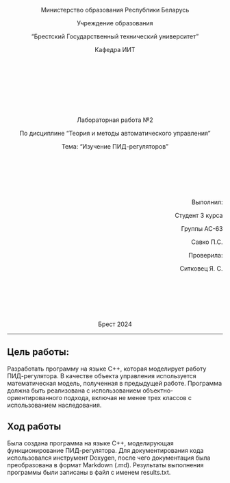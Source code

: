<p align="center"> Министерство образования Республики Беларусь</p>
<p align="center">Учреждение образования</p>
<p align="center">“Брестский Государственный технический университет”</p>
<p align="center">Кафедра ИИТ</p>
<br><br><br><br><br><br><br>
<p align="center">Лабораторная работа №2</p>
<p align="center">По дисциплине “Теория и методы автоматического управления”</p>
<p align="center">Тема: “Изучение ПИД-регуляторов”</p>
<br><br><br><br><br>
<p align="right">Выполнил:</p>
<p align="right">Студент 3 курса</p>
<p align="right">Группы АС-63</p>
<p align="right">Савко П.С.</p>
<p align="right">Проверила:</p>
<p align="right">Ситковец Я. С.</p>
<br><br><br><br><br>
<p align="center">Брест 2024</p>

---

## Цель работы:  
Разработать программу на языке C++, которая моделирует работу ПИД-регулятора. В качестве объекта управления используется математическая модель, полученная в предыдущей работе. Программа должна быть реализована с использованием объектно-ориентированного подхода, включая не менее трех классов с использованием наследования.
## Ход работы  
Была создана программа на языке C++, моделирующая функционирование ПИД-регулятора. Для документирования кода использовался инструмент Doxygen, после чего документация была преобразована в формат Markdown (.md). Результаты выполнения программы были записаны в файл с именем results.txt.